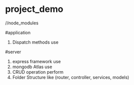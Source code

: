 # project_demo
//node_modules

#application
1. Dispatch methods use

#server
1. express framework use
2. mongodb Atlas use
2. CRUD operation perform
3. Folder Structure like (router, controller, services, models)
